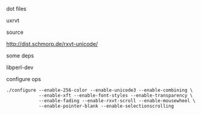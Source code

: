 dot files


uxrvt

source

 http://dist.schmorp.de/rxvt-unicode/

some deps

libperl-dev

configure ops

```
./configure --enable-256-color --enable-unicode3 --enable-combining \
            --enable-xft --enable-font-styles --enable-transparency \
            --enable-fading --enable-rxvt-scroll --enable-mousewheel \
            --enable-pointer-blank --enable-selectionscrolling
```
